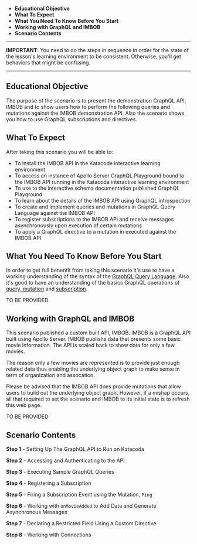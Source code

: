 * **Educational Objective**
 * **What To Expect**
 * **What You Need To Know Before You Start**
 * **Working with GraphQL and IMBOB**
 * **Scenario Contents**
 
------

**IMPORTANT**: You need to do the steps in sequence in order for the state of the lesson's learning environment to be
consistent. Otherwise, you'll get behaviors that might be confusing.

------
 
 
<a name="eductional-objective"></a>
## Educational Objective
The purpose of the scenario is to present the demonstration GraphQL API, IMBOB and to show users how to perform the following queries and mutations against the IMBOB demonstration API. 
Also the scenario shows you how to use GraphQL subscriptions and directives.

<a name="what-to-expect"></a>
## What To Expect

After taking this scenario you will be able to:

* To install the IMBOB API in the Katacode interactive learning environment
* To access an instance of Apollo Server GraphQL Playground bound to the IMBOB API running in the Katacoda interactive learning environment
* To use to the interactive schema documentation published GraphQL Playground
* To learn about the details of the IMBOB API using GraphQL introspection
* To create and implement queries and mutations in GraphQL Query Language against the IMBOB API
* To register subscriptions to the IMBOB API and receive messages asynchronously upon execution of certain mutations
* To apply a GraphQL directive to a mutation in executed against the IMBOB API

<a name="what-you-need"></a>
## What You Need To Know Before You Start

In order to get full benenfit from taking this scenario it's use to have a working understanding
of the syntax of the [GraphQL Query Language](https://graphql.org/learn/). 
Also it's good to have an understanding of the basics GraphQL operations of [query, mutation](https://graphql.org/learn/queries/) and
[subscription](https://www.apollographql.com/docs/react/advanced/subscriptions).

TO BE PROVIDED

<a name="understanding"></a>
## Working with GraphQL and IMBOB

This scenario published a custom built API, IMBOB. IMBOB is a GraphQL API built using Apollo 
Server. IMBOB publishs data that presents some basic movie information. The API is scaled
back to show data for only a few movies.

The reason only a few movies are represented is to provide just enough related data thus enabling
the underlying object graph to make sense in term of organization and assocation.

Please be advised that the IMBOB API does provide mutations that allow users to build out the underlying
object graph. However, if a mishap occurs, all that required to set the scenario and IMBOB to its initial
state is to refresh this web page.

TO BE PROVIDED

## Scenario Contents

**Step 1** - Setting Up The GraphQL API to Run on Katacoda

**Step 2** - Accessing and Authenticating to the API

**Step 3** - Executing Sample GraphQL Queries

**Step 4** - Registering a Subscription

**Step 5** - Firing a Subscription Event using the Mutation, `Ping`

**Step 6** - Working with `onMovieAdded` to Add Data and Generate Asynchronous Messages

**Step 7** - Declaring a Restricted Field Using a Custom Directive

**Step 8** - Working with Connections